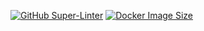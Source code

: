 [![GitHub Super-Linter](https://github.com/Smeefie/ProducerPrototype/workflows/Lint%20Code%20Base/badge.svg)](https://github.com/marketplace/actions/super-linter)
[![Docker Image Size](https://badgen.net/docker/size/Smeefie/ProducerPrototype?icon=docker&label=image%20size)](https://hub.docker.com/repository/Smeefie/ProducerPrototype)
